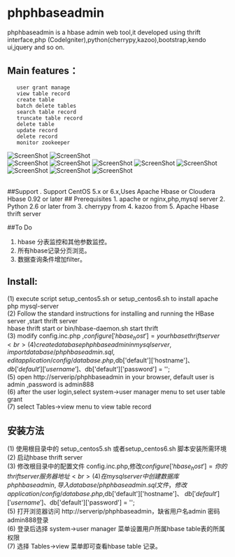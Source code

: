 phphbaseadmin
=============

phphbaseadmin is a hbase admin web tool,it developed using thrift interface,php (CodeIgniter),python(cherrypy,kazoo),bootstrap,kendo ui,jquery and so on.

Main features：
--------------
       user grant manage
       view table record 
       create table
       batch delete tables
       search table record
       truncate table record
       delete table   
       update record
       delete record
       monitor zookeeper
![ScreenShot](https://raw.github.com/hivefans/phphbaseadmin/master/screeshot/login.png)
![ScreenShot](https://raw.github.com/hivefans/phphbaseadmin/master/screeshot/main.png)   
![ScreenShot](https://raw.github.com/hivefans/phphbaseadmin/master/screeshot/createtable.png) 
![ScreenShot](https://raw.github.com/hivefans/phphbaseadmin/master/screeshot/search.png) 
![ScreenShot](https://raw.github.com/hivefans/phphbaseadmin/master/screeshot/record.png) 
![ScreenShot](https://raw.github.com/hivefans/phphbaseadmin/master/screeshot/metadata.png) 
![ScreenShot](https://raw.github.com/hivefans/phphbaseadmin/master/screeshot/tablecount.png) 
![ScreenShot](https://raw.github.com/hivefans/phphbaseadmin/master/screeshot/zookeeper.png)
![ScreenShot](https://raw.github.com/hivefans/phphbaseadmin/master/screeshot/zkdata.png) 
![ScreenShot](https://raw.github.com/hivefans/phphbaseadmin/master/screeshot/zkstattrend.png) 

<br>
##Support
. Support  CentOS 5.x or 6.x,Uses Apache Hbase or Cloudera Hbase 0.92 or later
## Prerequisites
1. apache or nginx,php,mysql server
2. Python 2.6 or later from <http://www.python.org/getit/>
3. cherrypy from <http://www.cherrypy.org/>
4. kazoo from <https://kazoo.readthedocs.org/en/latest/>
5. Apache Hbase thrift server <br>

##To Do
1. hbase 分表监控和其他参数监控。
2. 所有hbase记录分页浏览。
3. 数据查询条件增加filter。

Install:
--------------------
(1) execute script setup_centos5.sh or setup_centos6.sh to install apache php mysql-server <br>
(2) Follow the standard instructions for installing and running the HBase server ,start thrift server  <br>
     hbase thrift start  or  bin/hbase-daemon.sh start thrift
<br>
(3) modify config.inc.php ,$configure['hbase_host']=your hbase thrift server <br>
(4) create database phphbaseadmin in mysql server ,import database/phphbaseadmin.sql,edit application/config/database.php,$db['default']['hostname']、 $db['default']['username'] 、$db['default']['password'] = '';
<br>
(5) open http://serverip/phphbaseadmin in your browser, default user is admin ,password is admin888 <br>
(6) after the user login,select system->user manager menu to set user table grant <br>
(7) select Tables->view menu to view table record <br>
##  安装方法 
(1) 使用根目录中的 setup_centos5.sh 或者setup_centos6.sh 脚本安装所需环境<br>
(2) 启动hbase thrift server    <br> 
(3) 修改根目录中的配置文件 config.inc.php,修改$configure['hbase_host']=你的thrift server服务器地址<br>
(4) 在mysql server中创建数据库phphbaseadmin ,导入database/phphbaseadmin.sql文件，修改application/config/database.php,$db['default']['hostname']、 $db['default']['username'] 、$db['default']['password'] = '';<br>
(5) 打开浏览器访问 http://serverip/phphbaseadmin，缺省用户名admin 密码admin888登录<br>
(6) 登录后选择 system->user manager 菜单设置用户所属hbase table表的所属权限<br>
(7) 选择 Tables->view 菜单即可查看hbase table 记录。

